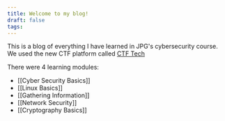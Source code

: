 ```yaml
---
title: Welcome to my blog!
draft: false
tags:
---
```

This is a blog of everything I have learned in JPG's cybersecurity course.
We used the new CTF platform called [CTF Tech](https://ctftech.io)

There were 4 learning modules:
- [[Cyber Security Basics]]
- [[Linux Basics]]
- [[Gathering Information]]
- [[Network Security]]
- [[Cryptography Basics]]